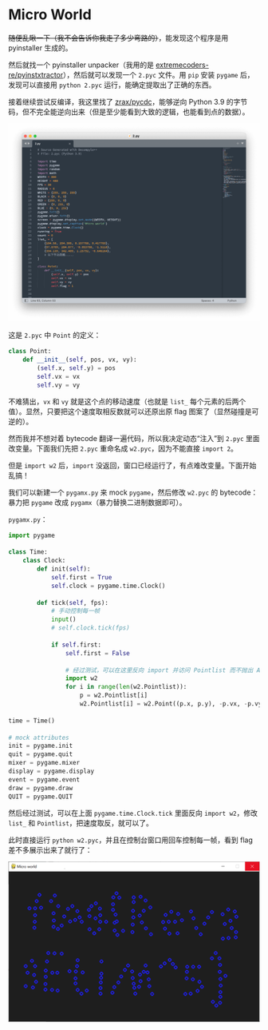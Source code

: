 # Micro World

<del>随便乱瞅一下（我不会告诉你我走了多少弯路的）</del>，能发现这个程序是用 pyinstaller 生成的。

然后就找一个 pyinstaller unpacker（我用的是 [extremecoders-re/pyinstxtractor](https://github.com/extremecoders-re/pyinstxtractor)），然后就可以发现一个 `2.pyc` 文件。用 `pip` 安装 `pygame` 后，发现可以直接用 `python 2.pyc` 运行，能确定提取出了正确的东西。

接着继续尝试反编译，我这里找了 [zrax/pycdc](https://github.com/zrax/pycdc)，能够逆向 Python 3.9 的字节码，但不完全能逆向出来（但是至少能看到大致的逻辑，也能看到点的数据）。

![](assets/microworld_decompile.png)

这是 `2.pyc` 中 `Point` 的定义：

```python
class Point:
    def __init__(self, pos, vx, vy):
        (self.x, self.y) = pos
        self.vx = vx
        self.vy = vy
```

不难猜出，`vx` 和 `vy` 就是这个点的移动速度（也就是 `list_` 每个元素的后两个值）。显然，只要把这个速度取相反数就可以还原出原 flag 图案了（显然碰撞是可逆的）。

然而我并不想对着 bytecode 翻译一遍代码，所以我决定动态“注入”到 `2.pyc` 里面改变量。下面我们先把 `2.pyc` 重命名成 `w2.pyc`，因为不能直接 `import 2`。

但是 `import w2` 后，`import` 没返回，窗口已经运行了，有点难改变量。下面开始乱搞！

我们可以新建一个 `pygamx.py` 来 mock `pygame`，然后修改 `w2.pyc` 的 bytecode：暴力把 `pygame` 改成 `pygamx`（暴力替换二进制数据即可）。

`pygamx.py`：

```python
import pygame

class Time:
    class Clock:
        def init(self):
            self.first = True
            self.clock = pygame.time.Clock()

        def tick(self, fps):
            # 手动控制每一帧
            input()
            # self.clock.tick(fps)

            if self.first:
                self.first = False

                # 经过测试，可以在这里反向 import 并访问 Pointlist 而不抛出 AttributeError
                import w2
                for i in range(len(w2.Pointlist)):
                    p = w2.Pointlist[i]
                    w2.Pointlist[i] = w2.Point((p.x, p.y), -p.vx, -p.vy)

time = Time()

# mock attributes
init = pygame.init
quit = pygame.quit
mixer = pygame.mixer
display = pygame.display
event = pygame.event
draw = pygame.draw
QUIT = pygame.QUIT
```

然后经过测试，可以在上面 `pygame.time.Clock.tick` 里面反向 `import w2`，修改 `list_` 和 `Pointlist`，把速度取反，就可以了。

此时直接运行 `python w2.pyc`，并且在控制台窗口用回车控制每一帧，看到 flag 差不多展示出来了就行了：

![](assets/microworld_flag.png)
